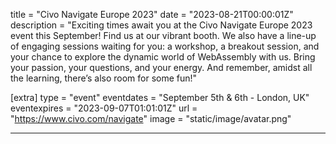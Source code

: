 title = "Civo Navigate Europe 2023"
date = "2023-08-21T00:00:01Z"
description = "Exciting times await you at the Civo Navigate Europe 2023 event this September! Find us at our vibrant booth. We also have a line-up of engaging sessions waiting for you: a workshop, a breakout session, and your chance to explore the dynamic world of WebAssembly with us. Bring your passion, your questions, and your energy. And remember, amidst all the learning, there’s also room for some fun!"

[extra]
type = "event"
eventdates = "September 5th & 6th - London, UK"
eventexpires = "2023-09-07T01:01:01Z"
url = "https://www.civo.com/navigate"
image = "static/image/avatar.png"

---